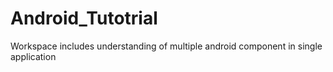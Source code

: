 # Android_Tutotrial
Workspace includes understanding of multiple android component in single application

